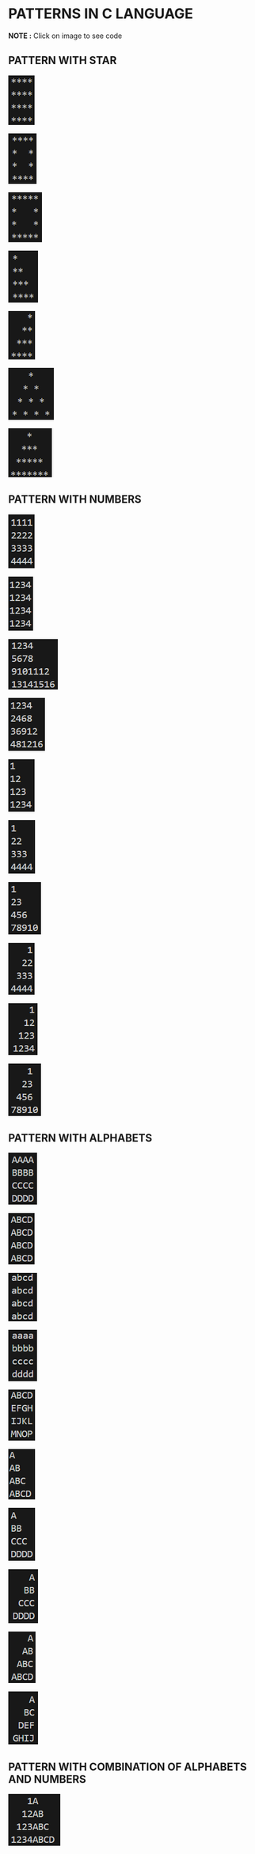 # PATTERNS IN C LANGUAGE 

**NOTE :**  Click on image to see code 
## PATTERN WITH STAR
[![PATTERN IMAGE](Pattern/IMG/IMG1.png "PATTERN")](Pattern/pat1.c) 

[![PATTERN IMAGE](Pattern/IMG/IMG11.png "PATTERN")](Pattern/pat11.c) 

[![PATTERN IMAGE](Pattern/IMG/IMG12.png "PATTERN")](Pattern/pat12.c) 

[![PATTERN IMAGE](Pattern/IMG/IMG13.png "PATTERN")](Pattern/pat13.c) 

[![PATTERN IMAGE](Pattern/IMG/IMG14.png "PATTERN")](Pattern/pat14.c) 

[![PATTERN IMAGE](Pattern/IMG/IMG15.png  "PATTERN")](Pattern/pat15.c) 

[![PATTERN IMAGE](Pattern/IMG/IMG16.png "PATTERN")](Pattern/pat16.c) 

 ## PATTERN WITH NUMBERS
[![PATTERN IMAGE](Pattern/IMG/IMG2.png "PATTERN")](Pattern/pat2.c)

[![PATTERN IMAGE](Pattern/IMG/IMG3.png "PATTERN")](Pattern/pat3.c)

[![PATTERN IMAGE](Pattern/IMG/IMG4.png "PATTERN")](Pattern/pat4.c)

[![PATTERN IMAGE](Pattern/IMG/IMG5.png "PATTERN")](Pattern/pat5.c)

[![PATTERN IMAGE](Pattern/IMG/IMG17.png "PATTERN")](Pattern/pat17.c) 

[![PATTERN IMAGE](Pattern/IMG/IMG18.png "PATTERN")](Pattern/pat18.c) 

[![PATTERN IMAGE](Pattern/IMG/IMG19.png "PATTERN")](Pattern/pat19.c) 

[![PATTERN IMAGE](Pattern/IMG/IMG21.png "PATTERN")](Pattern/pat21.c) 

[![PATTERN IMAGE](Pattern/IMG/IMG22.png "PATTERN")](Pattern/pat22.c) 

[![PATTERN IMAGE](Pattern/IMG/IMG23.png "PATTERN")](Pattern/pat23.c) 

## PATTERN WITH ALPHABETS
[![PATTERN IMAGE](Pattern/IMG/IMG6.png "PATTERN")](Pattern/pat6.c) 

[![PATTERN IMAGE](Pattern/IMG/IMG7.png "PATTERN")](Pattern/pat7.c) 

[![PATTERN IMAGE](Pattern/IMG/IMG8.png "PATTERN")](/Pattern/pat8.c) 

[![PATTERN IMAGE](Pattern/IMG/IMG9.png "PATTERN")](Pattern/pat9.c) 
 
[![PATTERN IMAGE](Pattern/IMG/IMG10.png "PATTERN")](Pattern/pat10.c) 

[![PATTERN IMAGE](Pattern/IMG/IMG24.png "PATTERN")](Pattern/pat24.c) 

[![PATTERN IMAGE](Pattern/IMG/IMG25.png "PATTERN")](Pattern/pat25.c) 

[![PATTERN IMAGE](Pattern/IMG/IMG26.png "PATTERN")](Pattern/pat26.c) 

[![PATTERN IMAGE](Pattern/IMG/IMG27.png "PATTERN")](Pattern/pat27.c) 

[![PATTERN IMAGE](Pattern/IMG/IMG28.png "PATTERN")](Pattern/pat28.c) 

## PATTERN WITH COMBINATION OF ALPHABETS AND NUMBERS
[![PATTERN IMAGE](Pattern/IMG/IMG20.png "PATTERN")](Pattern/pat20.c) 
